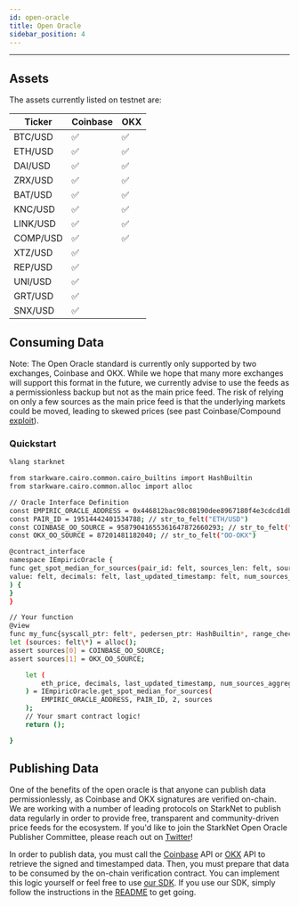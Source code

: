 ```yaml
---
id: open-oracle
title: Open Oracle
sidebar_position: 4
---
```


---

## Assets

The assets currently listed on testnet are:

| Ticker   | Coinbase | OKX |
| -------- | -------- | --- |
| BTC/USD  | ✅       | ✅  |
| ETH/USD  | ✅       | ✅  |
| DAI/USD  | ✅       | ✅  |
| ZRX/USD  | ✅       | ✅  |
| BAT/USD  | ✅       | ✅  |
| KNC/USD  | ✅       | ✅  |
| LINK/USD | ✅       | ✅  |
| COMP/USD | ✅       | ✅  |
| XTZ/USD  | ✅       |     |
| REP/USD  | ✅       |     |
| UNI/USD  | ✅       |     |
| GRT/USD  | ✅       |     |
| SNX/USD  | ✅       |     |

## Consuming Data

Note: The Open Oracle standard is currently only supported by two exchanges, Coinbase and OKX. While we hope that many more exchanges will support this format in the future, we currently advise to use the feeds as a permissionless backup but not as the main price feed. The risk of relying on only a few sources as the main price feed is that the underlying markets could be moved, leading to skewed prices (see past Coinbase/Compound [exploit](https://decrypt.co/49657/oracle-exploit-sees-100-million-liquidated-on-compound)).

### Quickstart

```bash
%lang starknet

from starkware.cairo.common.cairo_builtins import HashBuiltin
from starkware.cairo.common.alloc import alloc

// Oracle Interface Definition
const EMPIRIC_ORACLE_ADDRESS = 0x446812bac98c08190dee8967180f4e3cdcd1db9373ca269904acb17f67f7093;
const PAIR_ID = 19514442401534788; // str_to_felt("ETH/USD")
const COINBASE_OO_SOURCE = 95879041655361647872660293; // str_to_felt("OO-COINBASE")
const OKX_OO_SOURCE = 87201481182040; // str_to_felt("OO-OKX")

@contract_interface
namespace IEmpiricOracle {
func get_spot_median_for_sources(pair_id: felt, sources_len: felt, sources: felt\*) -> (
value: felt, decimals: felt, last_updated_timestamp: felt, num_sources_aggregated: felt
) {
}
}

// Your function
@view
func my_func{syscall_ptr: felt*, pedersen_ptr: HashBuiltin*, range_check_ptr}() -> () {
let (sources: felt\*) = alloc();
assert sources[0] = COINBASE_OO_SOURCE;
assert sources[1] = OKX_OO_SOURCE;

    let (
        eth_price, decimals, last_updated_timestamp, num_sources_aggregated
    ) = IEmpiricOracle.get_spot_median_for_sources(
        EMPIRIC_ORACLE_ADDRESS, PAIR_ID, 2, sources
    );
    // Your smart contract logic!
    return ();

}
```

## Publishing Data

One of the benefits of the open oracle is that anyone can publish data permissionlessly, as Coinbase and OKX signatures are verified on-chain. We are working with a number of leading protocols on StarkNet to publish data regularly in order to provide free, transparent and community-driven price feeds for the ecosystem. If you'd like to join the StarkNet Open Oracle Publisher Committee, please reach out on [Twitter](https://twitter.com/EmpiricNetwork)!

In order to publish data, you must call the [Coinbase](https://docs.cloud.coinbase.com/exchange/reference/exchangerestapi_getcoinbasepriceoracle) API or [OKX](https://www.okx.com/docs-v5/en/#rest-api-market-data-get-oracle) API to retrieve the signed and timestamped data. Then, you must prepare that data to be consumed by the on-chain verification contract. You can implement this logic yourself or feel free to use [our SDK](https://github.com/Astraly-Labs/StarknetOpenOracle/blob/master/client/client_tools.py). If you use our SDK, simply follow the instructions in the [README](https://github.com/Astraly-Labs/StarknetOpenOracle#using-the-client-to-publish-signed-prices) to get going.
